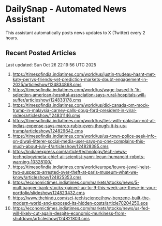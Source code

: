 # DailySnap - Automated News Assistant

This assistant automatically posts news updates to X (Twitter) every 2 hours.

## Recent Posted Articles

Last updated: Sun Oct 26 22:19:56 UTC 2025

1. https://timesofindia.indiatimes.com/world/us/justin-trudeau-hasnt-met-katy-perrys-friends-yet-prediction-markets-doubt-engagement-in-2025/articleshow/124834868.cms
2. https://timesofindia.indiatimes.com/world/us/wage-based-h-1b-selection-american-hospital-association-says-rural-hospitals-will-suffer/articleshow/124833178.cms
3. https://timesofindia.indiatimes.com/world/us/did-canada-pm-mock-trump-in-malaysia-carney-calls-doug-ford-president-in-viral-video/articleshow/124831146.cms
4. https://timesofindia.indiatimes.com/world/us/ties-with-pakistan-not-at-indias-expense-says-marco-rubio-even-though-it-is-us-trump/articleshow/124829642.cms
5. https://timesofindia.indiatimes.com/world/us/us-town-police-seek-info-on-diwali-litterer-social-media-user-says-no-one-complains-this-much-about-july-4/articleshow/124828385.cms
6. https://indianexpress.com/article/technology/tech-news-technology/meta-chief-ai-scientist-yann-lecun-humanoid-robots-warning-10328100/
7. https://timesofindia.indiatimes.com/world/europe/louvre-jewel-heist-two-suspects-arrested-over-theft-at-paris-museum-what-we-know/articleshow/124825353.cms
8. https://economictimes.indiatimes.com/markets/stocks/news/5-multibagger-bank-stocks-gained-up-to-9-this-week-are-these-in-your-portfolio/slideshow/124823432.cms
9. https://www.thehindu.com/sci-tech/science/how-benzene-built-the-modern-world-and-exposed-its-hidden-costs/article70204250.ece
10. https://economictimes.indiatimes.com/markets/stocks/news/us-fed-will-likely-cut-again-despite-economic-murkiness-from-shutdown/articleshow/124821803.cms
